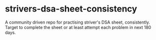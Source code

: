 # strivers-dsa-sheet-consistency
A community driven repo for practising striver's DSA sheet, consistently. Target to complete the sheet or at least attempt each problem in next 180 days.
